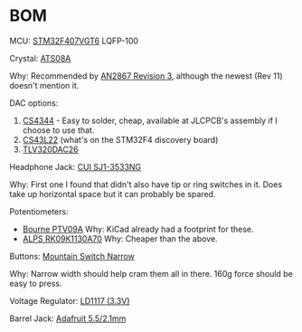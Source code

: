 # BOM

MCU: [STM32F407VGT6](https://www.mouser.com/ProductDetail/STMicroelectronics/STM32F407VGT6) LQFP-100

Crystal: [ATS08A](https://www.mouser.com/ProductDetail/CTS-Electronic-Components/ATS08A?qs=Mr%252bgrRYddfqUVH22tsgQmw%3D%3D)

Why: Recommended by [AN2867 Revision
3](http://easyelectronics.ru/img/ARM_kurs/STMstuff/stm32oscrecomend.pdf),
although the newest (Rev 11) doesn't mention it.


DAC options:
1. [CS4344](https://www.cirrus.com/products/cs4344-45-48/) - Easy to solder, cheap, available at JLCPCB's assembly if I choose to use that.
1. [CS43L22](https://www.mouser.com/ProductDetail/Cirrus-Logic/CS43L22-CNZ) (what's on the STM32F4 discovery board)
1. [TLV320DAC26](https://www.mouser.com/ProductDetail/Texas-Instruments/TLV320DAC26IRHBR?qs=sGAEpiMZZMv%252bLKsN4bqzyiJsZIbtISVFY0fihiLYnzk%3d)

Headphone Jack: [CUI SJ1-3533NG](https://www.mouser.com/ProductDetail/CUI/SJ1-3533NG?qs=WyjlAZoYn53GjNky%252bNFGCA==)

Why: First one I found that didn't also have tip or ring switches in it.  Does
take up horizontal space but it can probably be spared.


Potentiometers:
-  [Bourne PTV09A](https://www.mouser.com/ProductDetail/Bourns/PTV09A-4025F-B103?qs=sGAEpiMZZMtC25l1F4XBU7WMi1wGK3ZvZ15ABC5GIFs%3d)
    Why: KiCad already had a footprint for these.
-  [ALPS RK09K1130A70](https://www.mouser.com/ProductDetail/ALPS/RK09K1130A70?qs=6EGMNY9ZYDSOs3JO8Oeg1w%3D%3D)
    Why: Cheaper than the above.


Buttons: [Mountain Switch Narrow](https://www.mouser.com/ProductDetail/Mountain-Switch/101-TS4311T1601-EV?qs=sGAEpiMZZMsgGjVA3toVBHVb%2f41oZGWlfjE497o3b4A%3d)

Why: Narrow width should help cram them all in there.  160g force should be easy to press.


Voltage Regulator: [LD1117 (3.3V)](https://www.mouser.com/ProductDetail/STMicroelectronics/LD1117S33TR)


Barrel Jack: [Adafruit 5.5/2.1mm](https://www.adafruit.com/product/373)
